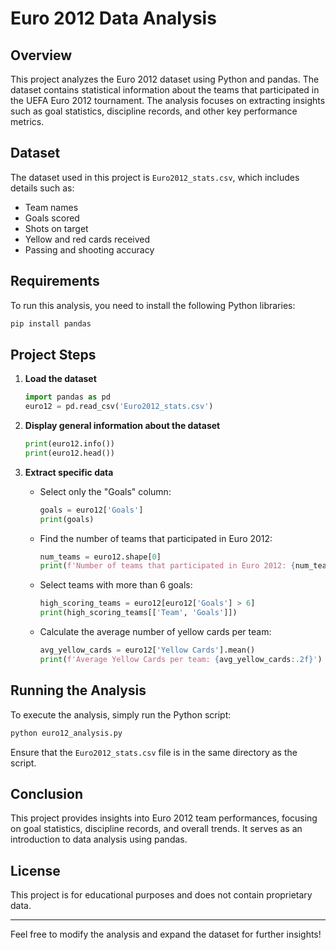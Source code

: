 # Euro 2012 Data Analysis

## Overview
This project analyzes the Euro 2012 dataset using Python and pandas. The dataset contains statistical information about the teams that participated in the UEFA Euro 2012 tournament. The analysis focuses on extracting insights such as goal statistics, discipline records, and other key performance metrics.

## Dataset
The dataset used in this project is `Euro2012_stats.csv`, which includes details such as:
- Team names
- Goals scored
- Shots on target
- Yellow and red cards received
- Passing and shooting accuracy

## Requirements
To run this analysis, you need to install the following Python libraries:

```bash
pip install pandas
```

## Project Steps
1. **Load the dataset**
   ```python
   import pandas as pd
   euro12 = pd.read_csv('Euro2012_stats.csv')
   ```

2. **Display general information about the dataset**
   ```python
   print(euro12.info())
   print(euro12.head())
   ```

3. **Extract specific data**
   - Select only the "Goals" column:
     ```python
     goals = euro12['Goals']
     print(goals)
     ```

   - Find the number of teams that participated in Euro 2012:
     ```python
     num_teams = euro12.shape[0]
     print(f'Number of teams that participated in Euro 2012: {num_teams}')
     ```

   - Select teams with more than 6 goals:
     ```python
     high_scoring_teams = euro12[euro12['Goals'] > 6]
     print(high_scoring_teams[['Team', 'Goals']])
     ```

   - Calculate the average number of yellow cards per team:
     ```python
     avg_yellow_cards = euro12['Yellow Cards'].mean()
     print(f'Average Yellow Cards per team: {avg_yellow_cards:.2f}')
     ```

## Running the Analysis
To execute the analysis, simply run the Python script:
```bash
python euro12_analysis.py
```
Ensure that the `Euro2012_stats.csv` file is in the same directory as the script.

## Conclusion
This project provides insights into Euro 2012 team performances, focusing on goal statistics, discipline records, and overall trends. It serves as an introduction to data analysis using pandas.

## License
This project is for educational purposes and does not contain proprietary data.

---

Feel free to modify the analysis and expand the dataset for further insights!

